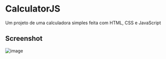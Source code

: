# CalculatorJS
Um projeto de uma calculadora simples feita com HTML, CSS e JavaScript

## Screenshot
![image](https://user-images.githubusercontent.com/71083690/152611230-3b4f0f3e-90e7-4cda-a0c6-4236d57987a4.png)
